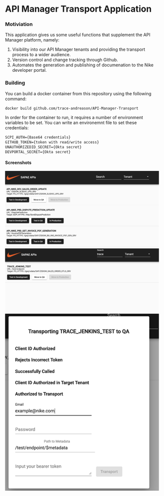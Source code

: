 # API Manager Transport Application

### Motiviation
This application gives us some useful functions that supplement the API Manager platform, namely:
1. Visibility into our API Manager tenants and providing the transport process to a wider audience.
2. Version control and change tracking through Github.
3. Automates the generation and publishing of documenation to the Nike developer portal.

### Building

You can build a docker container from this repository using the following command:
```
docker build github.com/trace-andreason/API-Manager-Transport
```

In order for the container to run, it requires a number of environment variables to be set. You can write an environemnt file to set these credentials:
```
SCPI_AUTH={Base64 credentials}
GITHUB_TOKEN={token with read/write access}
UNAUTHORIZEDID_SECRET={Okta secret}
DEVPORTAL_SECRET={Okta secret}
```

#### Screenshots
![Image of SAPAE API Manager](./screenshots/main.png)
![Image of SAPAE API Manager](./screenshots/search.png)
![Image of SAPAE API Manager](./screenshots/transport.png)

